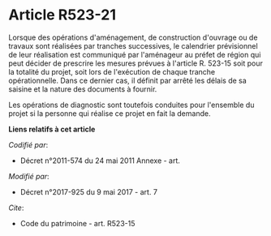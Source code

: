 # Article R523-21

Lorsque des opérations d'aménagement, de construction d'ouvrage ou de travaux sont réalisées par tranches successives, le
calendrier prévisionnel de leur réalisation est communiqué par l'aménageur au préfet de région qui peut décider de prescrire
les mesures prévues à l'article R. 523-15 soit pour la totalité du projet, soit lors de l'exécution de chaque tranche
opérationnelle. Dans ce dernier cas, il définit par arrêté les délais de sa saisine et la nature des documents à fournir.

Les opérations de diagnostic sont toutefois conduites pour l'ensemble du projet si la personne qui réalise ce projet en fait
la demande.

**Liens relatifs à cet article**

_Codifié par_:

  - Décret n°2011-574 du 24 mai 2011 Annexe - art.

_Modifié par_:

  - Décret n°2017-925 du 9 mai 2017 - art. 7

_Cite_:

  - Code du patrimoine - art. R523-15
